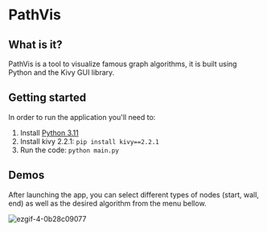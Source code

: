 # PathVis
## What is it?
PathVis is a tool to visualize famous graph algorithms, it is built using Python and the Kivy GUI library. 
## Getting started
In order to run the application you'll need to:
  1. Install [Python 3.11](https://www.python.org/downloads)
  2. Install kivy 2.2.1:
     ```pip install kivy==2.2.1```
  3. Run the code: ```python main.py```

## Demos
After launching the app, you can select different types of nodes (start, wall, end) as well as the desired algorithm from the menu bellow.

![ezgif-4-0b28c09077](https://github.com/OtmaneDaoudi/PathVis/assets/63020343/6c168c60-39c1-4d13-9bd5-c1e5cd1b9406)
